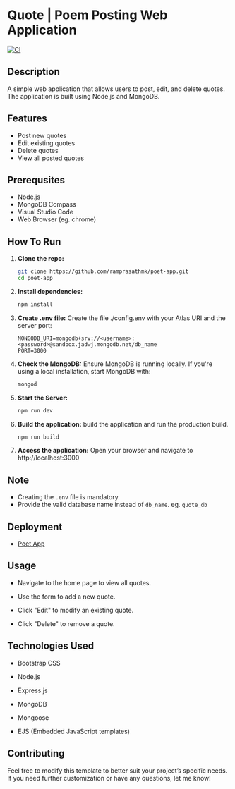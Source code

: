# Quote | Poem Posting Web Application

[![CI](https://github.com/ramprasathmk/poet-app/actions/workflows/poet-app_test.yml/badge.svg)](https://github.com/ramprasathmk/poet-app/actions/workflows/poet-app_test.yml)

## Description

A simple web application that allows users to post, edit, and delete quotes. The application is built using Node.js and MongoDB.


## Features

- Post new quotes
- Edit existing quotes
- Delete quotes
- View all posted quotes


## Prerequsites

- Node.js
- MongoDB Compass
- Visual Studio Code
- Web Browser (eg. chrome)


## How To Run

1. **Clone the repo:**
    ```bash
    git clone https://github.com/ramprasathmk/poet-app.git
    cd poet-app
    ```

2. **Install dependencies:**
    ```bash
    npm install
    ```

3. **Create .env file:** Create the file ./config.env with your Atlas URI and the server port:
    ```text
    MONGODB_URI=mongodb+srv://<username>:<password>@sandbox.jadwj.mongodb.net/db_name
    PORT=3000
    ```

4. **Check the MongoDB:** Ensure MongoDB is running locally. If you're using a local installation, start MongoDB with:
    ```bash
    mongod
    ```

5. **Start the Server:**
    ```bash
    npm run dev
    ```

6. **Build the application:** build the application and run the production build.
    ```bash
    npm run build
    ```

7. **Access the application:** Open your browser and navigate to http://localhost:3000


## Note

- Creating the `.env` file is mandatory.
- Provide the valid database name instead of `db_name`.  eg. `quote_db`


## Deployment

 - [Poet App](https://poet-app.onrender.com/)


## Usage

- Navigate to the home page to view all quotes.

- Use the form to add a new quote.

- Click "Edit" to modify an existing quote.

- Click "Delete" to remove a quote.


## Technologies Used

- Bootstrap CSS

- Node.js

- Express.js

- MongoDB

- Mongoose

- EJS (Embedded JavaScript templates)


## Contributing

Feel free to modify this template to better suit your project’s specific needs. If you need further customization or have any questions, let me know!
